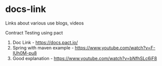# docs-link
Links about various use blogs, videos 

Contract Testing using pact 
1. Doc Link - https://docs.pact.io/
2. Spring with maven example - https://www.youtube.com/watch?v=F-IUh0M-pu8
3. Good explanation - https://www.youtube.com/watch?v=bNfhSLc6jF8

